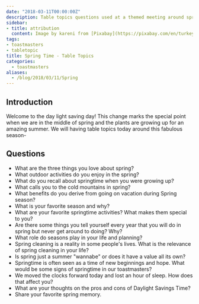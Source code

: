 ```yaml
---
date: "2018-03-11T00:00:00Z"
description: Table topics questions used at a themed meeting around spring.
sidebar:
- title: attribution
  content: Image by kareni from [Pixabay](https://pixabay.com/en/turkey-nature-landscape-ka%C3%A7kars-3048299/)
tags:
- toastmasters
- tabletopic
title: Spring Time - Table Topics
categories:
  - toastmasters
aliases:
  - /blog/2018/03/11/Spring
---
```


## Introduction

Welcome to the day light saving day! This change marks the special point when we are in the middle of spring and the plants are growing up for an amazing summer. We will having table topics today around this fabulous season-

## Questions

* What are the three things you love about spring?
* What outdoor activities do you enjoy in the spring?
* What do you recall about springtime when you were growing up?
* What calls you to the cold mountains in spring?  
* What benefits do you derive from going on vacation during Spring season?
* What is your favorite season and why?
* What are your favorite springtime activities? What makes them special to you?
* Are there some things you tell yourself every year that you will do in spring but never get around to doing? Why?
* What role do seasons play in your life and planning?
* Spring cleaning is a reality in some people's lives. What is the relevance of spring cleaning in your life?
* Is spring just a summer "wannabe" or does it have a value all its own?
* Springtime is often seen as a time of new beginnings and hope. What would be some signs of springtime in our toastmasters?
* We moved the clocks forward today and lost an hour of sleep. How does that affect you?
* What are your thoughts on the pros and cons of Daylight Savings Time?
* Share your favorite spring memory.

